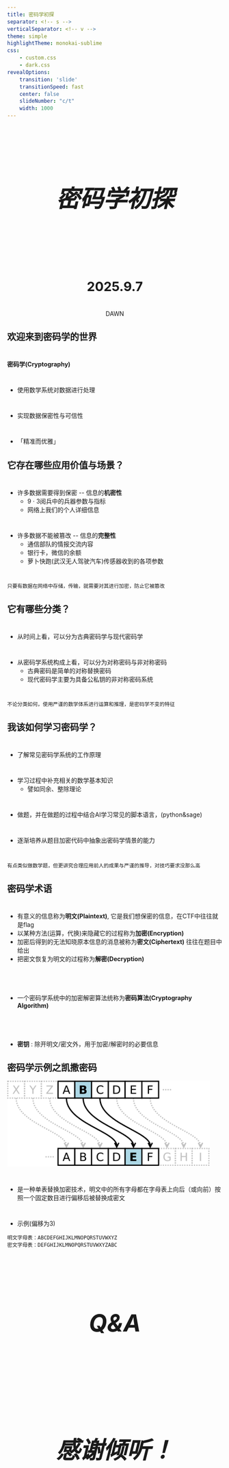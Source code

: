 ```yaml
---
title: 密码学初探
separator: <!-- s -->
verticalSeparator: <!-- v -->
theme: simple
highlightTheme: monokai-sublime
css:
    - custom.css
    - dark.css
revealOptions:
    transition: 'slide'
    transitionSpeed: fast
    center: false
    slideNumber: "c/t"
    width: 1000
---
```


<style>
@import url('https://cdn.jsdelivr.net/npm/lxgw-wenkai-webfont@1.1.0/style.css');
.reveal .slides *:not(.katex):not(.katex *):not(mjx-container):not(mjx-container *) {
font-family: 'LXGW WenKai', sans-serif !important;
}

.button-container {
display: flex;
align-items: center;
justify-content: center;
gap: 20px;
position: relative;
width: 100%; 
}

.button {
display: flex;
align-items: center;
justify-content: center;  
text-decoration: none;
border: 1px solid #ddd;
padding: 0; 
border-radius: 50%;  
width: 85px; 
height: 85px; 
transition: transform 0.3s ease, border-color 0.3s ease;  
cursor: pointer;
overflow: hidden;
}

.button img {
width: 100%;  
height: 100%;  
object-fit: cover;  
border-radius: 50%;  
}

.button:hover {
transform: scale(1.1);
border-color: rgba(0, 123, 255, 0.2);
box-shadow: 0 2px 10px rgba(0, 123, 255, 0.2); 
}

.button-container .button-text {
position: absolute; 
top: 50%;
left: 100%;  
transform: translateY(-50%); 
opacity: 0;  
visibility: hidden;  
transition: opacity 0.3s ease, visibility 0.3s ease;
white-space: nowrap; 
font-size: 20px;
}
</style>

<!-- .slide: data-background="crypto-lec1/background.webp" -->

<br>
<br>
<br>
<center><h5 style="font-size: 55px; text-align: center;">密码学初探</h5></center>
<br>
<center><h1 style="font-size: 30px; text-align: center;">2025.9.7</h1></center>
<br>
<center><div class="button-container" >
</button>
<span>DAWN</span>
</div></center>

<!-- s -->
<!-- .slide: data-background="Crypto/background.webp" -->

## 欢迎来到密码学的世界

<div class="fragment" style="margin-top: 40px">

**密码学(Cryptography)** 

</div>

<div class="fragment" style="margin-top: 40px">

- 使用数学系统对数据进行处理

</div>


<div class="fragment" style="margin-top: 40px">

- 实现数据保密性与可信性

</div>

<div class="fragment" style="margin-top: 40px">

- 「精准而优雅」

</div>


<!-- s -->
<!-- .slide: data-background="Crypto/background.webp" -->

## 它存在哪些应用价值与场景？

<div class="fragment" style="margin-top: 40px">

- 许多数据需要得到保密 -- 信息的**机密性**
	- 9 · 3阅兵中的兵器参数与指标
	- 网络上我们的个人详细信息

</div>

<div class="fragment" style="margin-top: 40px">

- 许多数据不能被篡改 -- 信息的**完整性**
	- 通信部队的情报交流内容
	- 银行卡，微信的余额
	- 萝卜快跑(武汉无人驾驶汽车)传感器收到的各项参数

</div>

<div class="fragment" style="margin-top: 40px">

```markdown
只要有数据在网络中存储，传输，就需要对其进行加密，防止它被篡改
```

</div>

<!-- v -->
<!-- .slide: data-background="Crypto/background.webp" -->

## 它有哪些分类？

<div class="fragment" style="margin-top: 40px">

- 从时间上看，可以分为古典密码学与现代密码学
	
</div>


<div class="fragment" style="margin-top: 40px">

- 从密码学系统构成上看，可以分为对称密码与非对称密码
	- 古典密码是简单的对称替换密码
	- 现代密码学主要为具备公私钥的非对称密码系统
	
</div>

<div class="fragment" style="margin-top: 40px">

```markdown
不论分类如何，使用严谨的数学体系进行运算和推理，是密码学不变的特征
```

</div>

<!-- s -->
<!-- .slide: data-background="Crypto/background.webp" -->

## 我该如何学习密码学？

<div class="fragment" style="margin-top: 40px">

- 了解常见密码学系统的工作原理
	
</div>

<div class="fragment" style="margin-top: 40px">

- 学习过程中补充相关的数学基本知识
	- 譬如同余、整除理论
	
</div>


<div class="fragment" style="margin-top: 40px">

- 做题，并在做题的过程中结合AI学习常见的脚本语言，(python&sage)

</div>


<div class="fragment" style="margin-top: 40px">

- 逐渐培养从题目加密代码中抽象出密码学情景的能力

</div>

<div class="fragment" style="margin-top: 40px">

```
有点类似做数学题，但更讲究合理应用前人的成果与严谨的推导，对技巧要求没那么高
```

</div>


<!-- s -->
<!-- .slide: data-background="Crypto/background.webp" -->

## 密码学术语
<div class="fragment" style="margin-top: 40px">

- 有意义的信息称为**明文(Plaintext)**, 它是我们想保密的信息，在CTF中往往就是flag
- 以某种方法(运算，代换)来隐藏它的过程称为**加密(Encryption)**
- 加密后得到的无法知晓原本信息的消息被称为**密文(Ciphertext)** 往往在题目中给出
- 把密文恢复为明文的过程称为**解密(Decryption)**

</div>
<br>
<div class="fragment" style="margin-top: 40px">

- 一个密码学系统中的加密解密算法统称为**密码算法(Cryptography Algorithm)**

</div>
<br>
<div class="fragment" style="margin-top: 40px">

- **密钥** : 除开明文/密文外，用于加密/解密时的必要信息

</div>

<!-- s -->
<!-- .slide: data-background="Crypto/background.webp" -->

## 密码学示例之凯撒密码

<img src="Crypto/Caesar.png" alt="CaesarCode" height=200px>
<div class="fragment" style="margin-top: 40px">

- 是一种单表替换加密技术，明文中的所有字母都在字母表上向后（或向前）按照一个固定数目进行偏移后被替换成密文
	

</div>

<div class="fragment" style="margin-top: 40px">

- 示例(偏移为3)
```
明文字母表：ABCDEFGHIJKLMNOPQRSTUVWXYZ
密文字母表：DEFGHIJKLMNOPQRSTUVWXYZABC
```

</div>

<!-- s -->
<!-- .slide: data-background="Crypto/background.webp" -->


<br>
<br>
<br>
<center><h5 style="font-size: 55px; text-align: center;">Q&A</h5></center>

<!-- s -->
<!-- .slide: data-background="Crypto/background.webp" -->


<br>
<br>
<br>
<center><h5 style="font-size: 55px; text-align: center;">感谢倾听！</h5></center>